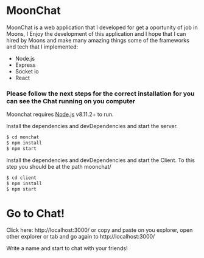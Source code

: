 # MoonChat
 MoonChat is a web application that I developed for get a oportunity of job in Moons, I Enjoy the development of this application and I hope that I can hired by Moons and make many amazing things
 some of the frameworks and tech that I implemented:
  - Node.js
  - Express
  - Socket io
  - React
### Please follow the next steps for the correct installation for you can see the Chat running on you computer

Moonchat requires [Node.js](https://nodejs.org/) v8.11.2+ to run.

Install the dependencies and devDependencies and start the server.

```sh
$ cd monchat
$ npm install 
$ npm start
```
Install the dependencies and devDependencies and start the Client.
To this step you should be at the path moonchat/
```sh
$ cd client
$ npm install 
$ npm start
```
# Go to Chat!
Click here: http://localhost:3000/ or copy and paste on you explorer, open other explorer or tab and go again to http://localhost:3000/

Write a name and start to chat with your friends!